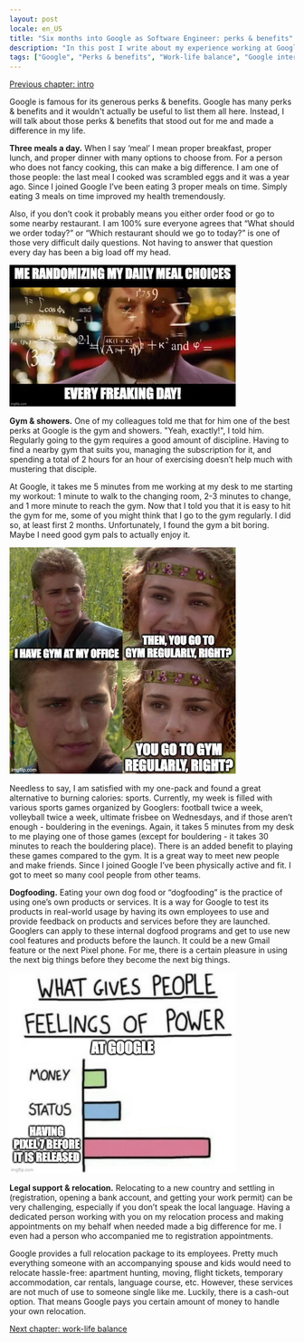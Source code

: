 ```yaml
---
layout: post
locale: en_US
title: "Six months into Google as Software Engineer: perks & benefits"
description: "In this post I write about my experience working at Google for the last six months"
tags: ["Google", "Perks & benefits", "Work-life balance", "Google internal tooling", "Career", "Growth in Tech", "Software Engineering"]
---
```

[Previous chapter: intro](/2022/08/20/six-months-into-google-p1-intro.html)

Google is famous for its generous perks & benefits. Google has many perks & benefits and it wouldn't actually be useful to list them all here. Instead, I will talk about those perks & benefits that stood out for me and made a difference in my life.

**Three meals a day.** When I say ‘meal’ I mean proper breakfast, proper lunch, and proper dinner with many options to choose from. For a person who does not fancy cooking, this can make a big difference. I am one of those people: the last meal I cooked was scrambled eggs and it was a year ago. Since I joined Google I’ve been eating 3 proper meals on time. Simply eating 3 meals on time improved my health tremendously.

Also, if you don’t cook it probably means you either order food or go to some nearby restaurant. I am 100% sure everyone agrees that “What should we order today?” or “Which restaurant should we go to today?” is one of those very difficult daily questions. Not having to answer that question every day has been a big load off my head.

![Randomizing meal choices](/assets/random-meal-choices.jpg)

**Gym & showers.** One of my colleagues told me that for him one of the best perks at Google is the gym and showers. "Yeah, exactly!", I told him. Regularly going to the gym requires a good amount of discipline. Having to find a nearby gym that suits you, managing the subscription for it, and spending a total of 2 hours for an hour of exercising doesn’t help much with mustering that disciple. 

At Google, it takes me 5 minutes from me working at my desk to me starting my workout: 1 minute to walk to the changing room, 2-3 minutes to change, and 1 more minute to reach the gym. Now that I told you that it is easy to hit the gym for me, some of you might think that I go to the gym regularly. I did so, at least first 2 months. Unfortunately, I found the gym a bit boring. Maybe I need good gym pals to actually enjoy it.

![You go to gym regularly, right?](/assets/go-to-gym-regularly-right.jpg)

Needless to say, I am satisfied with my one-pack and found a great alternative to burning calories: sports. Currently, my week is filled with various sports games organized by Googlers: football twice a week, volleyball twice a week, ultimate frisbee on Wednesdays, and if those aren’t enough - bouldering in the evenings. Again, it takes 5 minutes from my desk to me playing one of those games (except for bouldering - it takes 30 minutes to reach the bouldering place). There is an added benefit to playing these games compared to the gym. It is a great way to meet new people and make friends. Since I joined Google I’ve been physically active and fit. I got to meet so many cool people from other teams.

**Dogfooding.** Eating your own dog food or “dogfooding” is the practice of using one’s own products or services. It is a way for Google to test its products in real-world usage by having its own employees to use and provide feedback on products and services before they are launched. Googlers can apply to these internal dogfood programs and get to use new cool features and products before the launch. It could be a new Gmail feature or the next Pixel phone. For me, there is a certain pleasure in using the next big things before they become the next big things.

![What gives people power?](/assets/what-gives-people-power.jpg)

**Legal support & relocation.** Relocating to a new country and settling in (registration, opening a bank account, and getting your work permit) can be very challenging, especially if you don’t speak the local language. Having a dedicated person working with you on my relocation process and making appointments on my behalf when needed made a big difference for me. I even had a person who accompanied me to registration appointments.

Google provides a full relocation package to its employees. Pretty much everything someone with an accompanying spouse and kids would need to relocate hassle-free: apartment hunting, moving, flight tickets, temporary accommodation, car rentals, language course, etc. However, these services are not much of use to someone single like me. Luckily, there is a cash-out option. That means Google pays you certain amount of money to handle your own relocation.



[Next chapter: work-life balance](/2022/08/21/six-months-into-google-p3-work-life-balance.html)